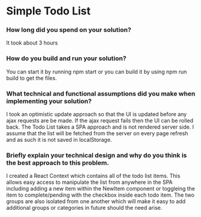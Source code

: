 # Simple Todo List

### How long did you spend on your solution?

It took about 3 hours

### How do you build and run your solution?

You can start it by running npm start or you can build it by using npm run build to get the files.

### What technical and functional assumptions did you make when implementing your solution?

I took an optimistic update approach so that the UI is updated before any ajax requests are be made. If the ajax request fails then the UI can be rolled back.
The Todo List takes a SPA approach and is not rendered server side.
I assume that the list will be fetched from the server on every page refresh and as such it is not saved in localStorage.

### Briefly explain your technical design and why do you think is the best approach to this problem.

I created a React Context which contains all of the todo list items. This allows easy access to manipulate the list from anywhere in the SPA including adding a new item within the NewItem component or toggleing the item to complete/pending with the checkbox inside each todo item. The two groups are also isolated from one another which will make it easy to add additional groups or categories in future should the need arise.
